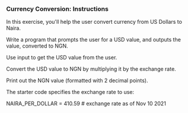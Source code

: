 ### Currency Conversion: Instructions  

In this exercise, you'll help the user convert currency from US Dollars to Naira.  

Write a program that prompts the user for a USD value, and outputs the value, converted to NGN.   

Use input to get the USD value from the user.  

Convert the USD value to NGN by multiplying it by the exchange rate.  

Print out the NGN value (formatted with 2 decimal points).  

The starter code specifies the exchange rate to use:  

NAIRA_PER_DOLLAR = 410.59 # exchange rate as of Nov 10 2021  

